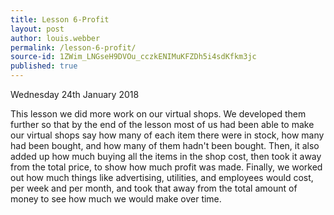 ```yaml
---
title: Lesson 6-Profit
layout: post
author: louis.webber
permalink: /lesson-6-profit/
source-id: 1ZWim_LNGseH9DVOu_cczkENIMuKFZDh5i4sdKfkm3jc
published: true
---
```

Wednesday 24th January 2018

This lesson we did more work on our virtual shops. We developed them further so that by the end of the lesson most of us had been able to make our virtual shops say how many of each item there were in stock, how many had been bought, and how many of them hadn't been bought. Then, it also added up how much buying all the items in the shop cost, then took it away from the total price, to show how much profit was made. Finally, we worked out how much things like advertising, utilities, and employees would cost, per week and per month, and took that away from the total amount of money to see how much we would make over time.  

